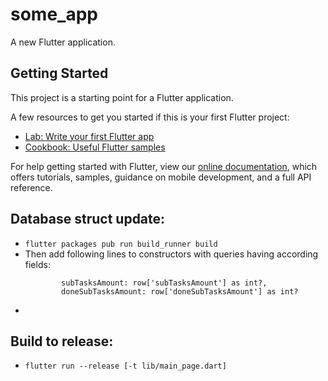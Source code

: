 # some_app

A new Flutter application.

## Getting Started

This project is a starting point for a Flutter application.

A few resources to get you started if this is your first Flutter project:

- [Lab: Write your first Flutter app](https://flutter.dev/docs/get-started/codelab)
- [Cookbook: Useful Flutter samples](https://flutter.dev/docs/cookbook)

For help getting started with Flutter, view our
[online documentation](https://flutter.dev/docs), which offers tutorials,
samples, guidance on mobile development, and a full API reference.


## Database struct update:

- `flutter packages pub run build_runner build`
- Then add following lines to constructors with queries having according fields:
    ```
            subTasksAmount: row['subTasksAmount'] as int?,
            doneSubTasksAmount: row['doneSubTasksAmount'] as int?  
    ```
- 

## Build to release:

- `flutter run --release [-t lib/main_page.dart]`
